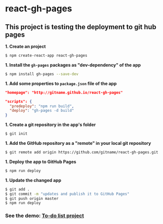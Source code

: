 # react-gh-pages
## This project is testing the deployment to git hub pages

**1. Create an project**

```bash
$ npm create-react-app react-gh-pages
```

**1. Install the `gh-pages` packages as "dev-dependency" of the app**

```bash
$ npm install gh-pages --save-dev
```

**1. Add some properties to `package.json` file of the app**

```json
"homepage": "http://gitname.github.io/react-gh-pages"
```

```json
"scripts": {
  "predeploy": "npm run build",
  "deploy": "gh-pages -d build"
}
```

**1. Create a git repository in the app's folder**
```bash
$ git init
```

**1. Add the GitHub repository as a "remote" in your local git repository**

```bash
$ git remote add origin https://github.com/gitname/react-gh-pages.git
```

**1. Deploy the app to GitHub Pages**

```bash
$ npm run deploy
```

**1. Update the changed app**
```bash
$ git add .
$ git commit -m "updates and publish it to GitHub Pages"
$ git push origin master
$ npm run deploy
```
### See the demo: [To-do list project](https://mwhocodes.github.io/react-gh-pages/)









